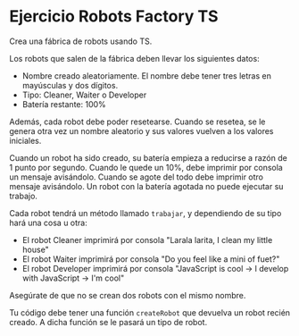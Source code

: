 # Ejercicio Robots Factory TS

Crea una fábrica de robots usando TS.

Los robots que salen de la fábrica deben llevar los siguientes datos:

-   Nombre creado aleatoriamente. El nombre debe tener tres letras en mayúsculas y dos dígitos.
-   Tipo: Cleaner, Waiter o Developer
-   Batería restante: 100%

Además, cada robot debe poder resetearse. Cuando se resetea, se le genera otra vez un nombre aleatorio y sus valores vuelven a los valores iniciales.

Cuando un robot ha sido creado, su batería empieza a reducirse a razón de 1 punto por segundo. Cuando le quede un 10%, debe imprimir por consola un mensaje avisándolo. Cuando se agote del todo debe imprimir otro mensaje avisándolo. Un robot con la batería agotada no puede ejecutar su trabajo.

Cada robot tendrá un método llamado `trabajar`, y dependiendo de su tipo hará una cosa u otra:

-   El robot Cleaner imprimirá por consola "Larala larita, I clean my little house"
-   El robot Waiter imprimirá por consola "Do you feel like a mini of fuet?"
-   El robot Developer imprimirá por consola "JavaScript is cool -> I develop with JavaScript -> I'm cool"

Asegúrate de que no se crean dos robots con el mismo nombre.

Tu código debe tener una función `createRobot` que devuelva un robot recién creado. A dicha función se le pasará un tipo de robot.
